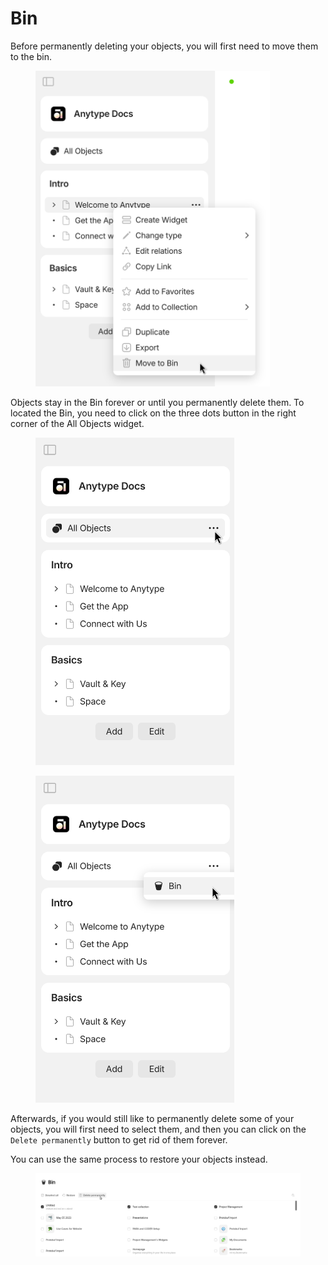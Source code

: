 # Bin

Before permanently deleting your objects, you will first need to move them to the bin.&#x20;

<figure><img src="../../.gitbook/assets/image (87).png" alt="" width="375"><figcaption></figcaption></figure>

Objects stay in the Bin forever or until you permanently delete them. To located the Bin, you need to click on the three dots button in the right corner of the All Objects widget.

<div>

<figure><img src="../../.gitbook/assets/image (85).png" alt="" width="318"><figcaption></figcaption></figure>

 

<figure><img src="../../.gitbook/assets/image (86).png" alt="" width="318"><figcaption></figcaption></figure>

</div>

Afterwards, if you would still like to permanently delete some of your objects, you will first need to select them, and then you can click on the `Delete permanently` button to get rid of them forever.

You can use the same process to restore your objects instead.

<figure><img src="../../.gitbook/assets/image (75).png" alt=""><figcaption></figcaption></figure>
